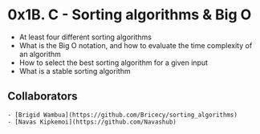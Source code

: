 # 0x1B. C - Sorting algorithms & Big O
* At least four different sorting algorithms
* What is the Big O notation, and how to evaluate the time complexity of an algorithm
* How to select the best sorting algorithm for a given input
* What is a stable sorting algorithm

## Collaborators 
	- [Brigid Wambua](https://github.com/Bricecy/sorting_algorithms)
	- [Navas Kipkemoi](https://github.com/Navashub)
